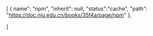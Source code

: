 [
  {
    name": "npm",
    "inherit": null,
    "status":"cache",
    "path": "https://doc.nju.edu.cn/books/35f4a/page/npm"
  },

]
